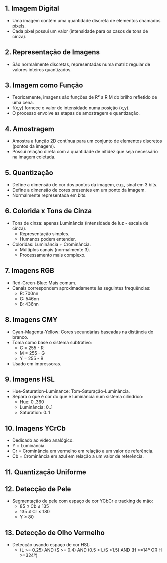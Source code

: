 ## 1. Imagem Digital
- Uma imagem contém uma quantidade discreta de elementos chamados pixels.
- Cada pixel possui um valor (intensidade para os casos de tons de cinza).

## 2. Representação de Imagens
- São normalmente discretas, representadas numa matriz regular de valores inteiros quantizados.

## 3. Imagem como Função
- Teoricamente, imagens são funções de R² a R M do brilho refletido de uma cena.
- f(x,y) fornece o valor de intensidade numa posição (x,y).
- O processo envolve as etapas de amostragem e quantização.

## 4. Amostragem
- Amostra a função 2D contínua para um conjunto de elementos discretos (pontos da imagem).
- Possui relação direta com a quantidade de nitidez que seja necessário na imagem coletada.

## 5. Quantização
- Define a dimensão de cor dos pontos da imagem, e.g., sinal em 3 bits.
- Define a dimensão de cores presentes em um ponto da imagem.
- Normalmente representada em bits.

## 6. Colorida x Tons de Cinza
- Tons de cinza: apenas Luminância (intensidade de luz - escala de cinza).
    - Representação simples.
    - Humanos podem entender.
- Coloridas: Luminância + Crominância.
    - Múltiplos canais (normalmente 3).
    - Processamento mais complexo.

## 7. Imagens RGB
- Red-Green-Blue: Mais comum.
- Canais correspondem aproximadamente às seguintes frequências:
    - R: 700nn
    - G: 546nn
    - B: 436nn

## 8. Imagens CMY
- Cyan-Magenta-Yellow: Cores secundárias baseadas na distância do branco.
- Toma como base o sistema subtrativo:
    - C = 255 - R
    - M = 255 - G
    - Y = 255 - B
- Usado em impressoras.

## 9. Imagens HSL
- Hue-Saturation-Luminance: Tom-Saturação-Luminância.
- Separa o que é cor do que é luminância num sistema cilíndrico:
    - Hue: 0..360
    - Luminância: 0..1
    - Saturation: 0..1

## 10. Imagens YCrCb
- Dedicado ao vídeo analógico.
- Y = Luminância.
- Cr = Crominância em vermelho em relação a um valor de referência.
- Cb = Crominância em azul em relação a um valor de referência.

## 11. Quantização Uniforme

## 12. Detecção de Pele
- Segmentação de pele com espaço de cor YCbCr e tracking de mão:
    - 85 ≤ Cb ≤ 135
    - 135 ≤ Cr ≤ 180
    - Y ≥ 80

## 13. Detecção de Olho Vermelho
- Detecção usando espaço de cor HSL:
    - (L >= 0.25) AND (S >= 0.4) AND (0.5 < L/S <1.5) AND (H <=14º OR H >=324º)
